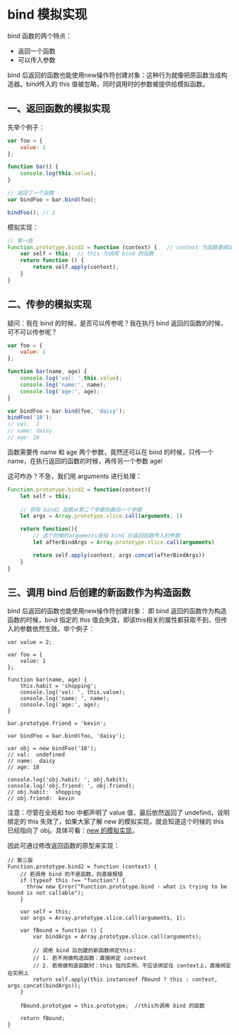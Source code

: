 # bind 模拟实现
bind 函数的两个特点：
* 返回一个函数
* 可以传入参数

bind 后返回的函数也能使用new操作符创建对象：这种行为就像把原函数当成构造器。bind传入的 this 值被忽略，同时调用时的参数被提供给模拟函数。

## 一、返回函数的模拟实现
先举个例子：

```js
var foo = {
    value: 1
};

function bar() {
    console.log(this.value);
}

// 返回了一个函数
var bindFoo = bar.bind(foo); 

bindFoo(); // 1
```
模拟实现：
```js
// 第一版
Function.prototype.bind2 = function (context) {   // context 为函数要绑定的对象
    var self = this;  // this 为调用 bind 的函数
    return function () {
        return self.apply(context);
    }
}
```

## 二、传参的模拟实现
疑问：我在 bind 的时候，是否可以传参呢？我在执行 bind 返回的函数的时候，可不可以传参呢？
```js
var foo = {
    value: 1
};

function bar(name, age) {
    console.log('val: ',this.value);
    console.log('name:', name);
    console.log('age:', age);
}

var bindFoo = bar.bind(foo, 'daisy');
bindFoo('18');
// val:  1
// name: daisy
// age: 18
```
函数需要传 name 和 age 两个参数，竟然还可以在 bind 的时候，只传一个 name，在执行返回的函数的时候，再传另一个参数 age!

这可咋办？不急，我们用 arguments 进行处理：
```js
Function.prototype.bind2 = function(context){
    let self = this;
    
    // 获取 bind2 函数从第二个参数到最后一个参数 
    let args = Array.prototype.slice.call(arguments, 1)

    return function(){
        // 这个时候的arguments是指 bind 后返回函数传入的参数
        let afterBindArgs = Array.prototype.slice.call(arguments)

        return self.apply(context, args.concat(afterBindArgs))
    }
}
```

## 三、调用 bind 后创建的新函数作为构造函数

bind 后返回的函数也能使用new操作符创建对象： 即 bind 返回的函数作为构造函数的时候，bind 指定的 this 值会失效，即该this相关的属性都获取不到，但传入的参数依然生效。举个例子：
```JS
var value = 2;

var foo = {
    value: 1
};

function bar(name, age) {
    this.habit = 'shopping';
    console.log('val: ', this.value);
    console.log('name: ', name);
    console.log('age:', age);
}

bar.prototype.friend = 'kevin';

var bindFoo = bar.bind(foo, 'daisy');

var obj = new bindFoo('18');
// val:  undefined
// name:  daisy
// age: 18

console.log('obj.habit: ', obj.habit);
console.log('obj.friend: ', obj.friend);
// obj.habit:  shopping
// obj.friend:  kevin
```
注意：尽管在全局和 foo 中都声明了 value 值，最后依然返回了 undefind，说明绑定的 this 失效了，如果大家了解 new 的模拟实现，就会知道这个时候的 this 已经指向了 obj。具体可看：[new 的模拟实现]()。

因此可通过修改返回函数的原型来实现：
```JS
// 第三版
Function.prototype.bind2 = function (context) {
    // 若调用 bind 的不是函数，则直接报错 
    if (typeof this !== "function") {
      throw new Error("Function.prototype.bind - what is trying to be bound is not callable");
    }

    var self = this;
    var args = Array.prototype.slice.call(arguments, 1);

    var fBound = function () {
        var bindArgs = Array.prototype.slice.call(arguments);
       
        // 调用 bind 后创建的新函数绑定this：
        // 1. 若不用做构造函数：直接绑定 context
        // 2. 若用做构造函数时：this 指向实例，不应该绑定在 context上，直接绑定在实例上
        return self.apply(this instanceof fBound ? this : context, args.concat(bindArgs));
    }

    fBound.prototype = this.prototype;  //this为调用 bind 的函数

    return fBound;
}
```



